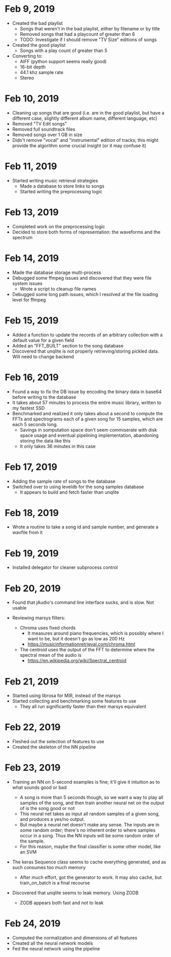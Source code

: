 # Feb 9, 2019 #

- Created the bad playlist
    - Songs that weren't in the bad playlist, either by filename or by title
    - Removed songs that had a playcount of greater than 6
    - TODO: Investigate if I should remove "TV Size" editions of songs
- Created the good playlist
    - Songs with a play count of greater than 5
- Converting to:
    - AIFF (python support seems really good)
    - 16-bit depth
    - 44.1 khz sample rate
    - Stereo


# Feb 10, 2019 #

- Cleaning up songs that are good (i.e. are in the good playlist, but have a different case, slightly different album
 name, different language, etc)
- Removed "TV Edit songs"
- Removed full soundtrack files
- Removed songs over 1 GB in size
- Didn't remove "vocal" and "instrumental" edition of tracks; this might provide the algorithm some crucial insight 
(or it may confuse it)


# Feb 11, 2019 #

- Started writing music retrieval strategies
    - Made a database to store links to songs
    - Started writing the preprocessing logic
    
# Feb 13, 2019 #

- Completed work on the preprocessing logic
- Decided to store both forms of representation: the waveforms and the spectrum

# Feb 14, 2019 #

- Made the database storage multi-process
- Debugged some ffmpeg issues and discovered that they were file system issues
    - Wrote a script to cleanup file names
- Debugged some long path issues, which I resolved at the file loading level for ffmpeg

# Feb 15, 2019 #

- Added a function to update the records of an arbitrary collection with a default value for a given field
- Added an "FFT_BUILT" section to the song database
- Discovered that unqlite is not properly retrieving/storing pickled data. Will need to change backend

# Feb 16, 2019 #

- Found a way to fix the DB issue by encoding the binary data in base64 before writing to the database
- It takes about 57 minutes to process the entire music library, written to my fastest SSD
- Benchmarked and realized it only takes about a second to compute the FFTs and spectrograms each of a given song for
 15 samples, which are each 5 seconds long.
    - Savings in somputation space don't seem commiserate with disk space usage and eventual pipelining 
    implementation, abandoning storing the data like this
    - It only takes 36 minutes in this case

# Feb 17, 2019 #

- Adding the sample rate of songs to the database
- Switched over to using leveldb for the song samples database
    - It appears to build and fetch faster than unqlite

# Feb 18, 2019 #

- Wrote a routine to take a song id and sample number, and generate a wavfile from it

# Feb 19, 2019 #

- Installed delegator for cleaner subprocess control

# Feb 20, 2019 #

- Found that jAudio's command line interface sucks, and is slow. Not usable

- Reviewing marsys filters:
    - Chroma uses fixed chords
        - It measures around piano frequencies, which is possibly where I want to be, but it doesn't go as low as 200 Hz
        - https://musicinformationretrieval.com/chroma.html
    - The centroid uses the output of the FFT to determine where the spectral mean of the audio is
        - https://en.wikipedia.org/wiki/Spectral_centroid

# Feb 21, 2019 #

- Started using librosa for MIR, instead of the marsys
- Started collecting and benchmarking some features to use
    - They all run significantly faster than their marsys equivalent

# Feb 22, 2019 #

- Fleshed out the selection of features to use
- Created the skeleton of the NN pipeline

# Feb 23, 2019 #

- Training an NN on 5-second examples is fine; it'll give it intuition as to what sounds good or bad
    - A song is more than 5 seconds though, so we want a way to play all samples of the song, and then train another 
    neural net on the output of is the song good or not
    - This neural net takes as input all random samples of a given song, and produces a yes/no output.
    - But maybe a neural net doesn't make any sense. The inputs are in some random order; there's no inherent order 
    to where samples occur in a song. Thus the NN inputs will be some random order of the sample.
    - For this reason, maybe the final classifier is some other model, like an SVM

- The keras Sequence class seems to cache everything generated, and as such consumes too much memory
    - After much effort, got the generator to work. It may also cache, but train_on_batch is a final recourse

- Discovered that unqlite seems to leak memory. Using ZODB
    - ZODB appears both fast and not to leak
    
# Feb 24, 2019 #

- Computed the normalization and dimensions of all features
- Created all the neural network models
- Fed the neural network using the pipeline
